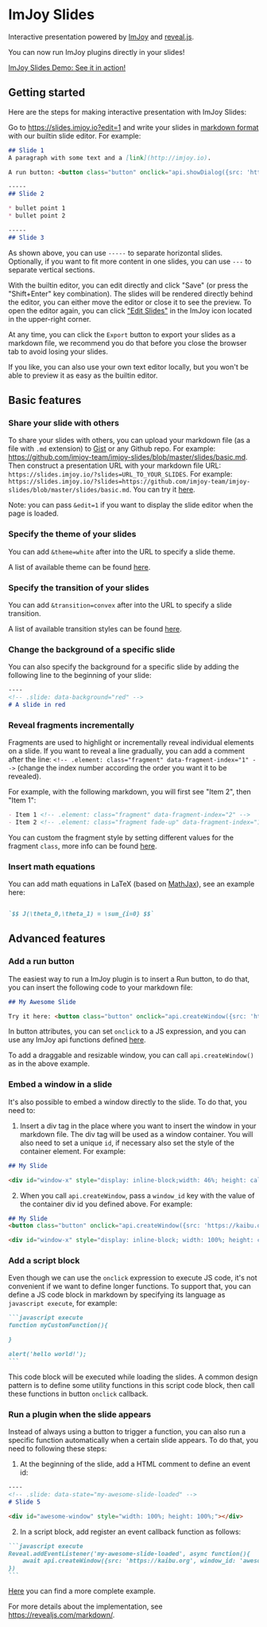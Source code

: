 # ImJoy Slides

Interactive presentation powered by [ImJoy](https://imjoy.io) and [reveal.js](https://revealjs.com/). 

You can now run ImJoy plugins directly in your slides!

[ImJoy Slides Demo: See it in action!](https://slides.imjoy.io/?theme=white&slides=https://github.com/imjoy-team/imjoy-slides/blob/master/slides/imjoy-interactive-annotation.md)
## Getting started

Here are the steps for making interactive presentation with ImJoy Slides:

Go to https://slides.imjoy.io?edit=1 and write your slides in [markdown format](https://www.markdownguide.org/basic-syntax/) with our builtin slide editor. For example:
```markdown
## Slide 1
A paragraph with some text and a [link](http://imjoy.io).

A run button: <button class="button" onclick="api.showDialog({src: 'https://kaibu.org'})">Run</button>

-----
## Slide 2

* bullet point 1
* bullet point 2

-----
## Slide 3

```
  As shown above, you can use `-----` to separate horizontal slides. Optionally, if you want to fit more content in one slides, you can use `---` to separate vertical sections.

  With the builtin editor, you can edit directly and click "Save" (or press the "Shift+Enter" key combination). The slides will be rendered directly behind the editor, you can either move the editor or close it to see the preview. To open the editor again, you can click ["Edit Slides"](https://github.com/imjoy-team/imjoy-slides/blob/master/assets/screenshot-imjoy-slide-editor.png) in the ImJoy icon located in the upper-right corner.

  At any time, you can click the `Export` button to export your slides as a markdown file, we recommend you do that before you close the browser tab to avoid losing your slides. 

  If you like, you can also use your own text editor locally, but you won't be able to preview it as easy as the builtin editor.


## Basic features

### Share your slide with others
To share your slides with others, you can upload your markdown file (as a file with `.md` extension) to [Gist](https://gist.github.com/) or any Github repo. For example: https://github.com/imjoy-team/imjoy-slides/blob/master/slides/basic.md. Then construct a presentation URL with your markdown file URL: `https://slides.imjoy.io/?slides=URL_TO_YOUR_SLIDES`. For example: `https://slides.imjoy.io/?slides=https://github.com/imjoy-team/imjoy-slides/blob/master/slides/basic.md`. You can try it [here](https://slides.imjoy.io/?slides=https://github.com/imjoy-team/imjoy-slides/blob/master/slides/basic.md).

Note: you can pass `&edit=1` if you want to display the slide editor when the page is loaded.
### Specify the theme of your slides
You can add `&theme=white` after into the URL to specify a slide theme.

A list of available theme can be found [here](https://revealjs.com/themes/).

### Specify the transition of your slides
You can add `&transition=convex` after into the URL to specify a slide transition.

A list of available transition styles can be found [here](https://revealjs.com/transitions/).
### Change the background of a specific slide

You can also specify the background for a specific slide by adding the following line to the beginning of your slide:
```markdown
----
<!-- .slide: data-background="red" -->
# A slide in red

```

### Reveal fragments incrementally
Fragments are used to highlight or incrementally reveal individual elements on a slide. If you want to reveal a line gradually, you can add a comment after the line: `<!-- .element: class="fragment" data-fragment-index="1" -->` (change the index number according the order you want it to be revealed).

For example, with the following markdown, you will first see "Item 2", then "Item 1":
```markdown
- Item 1 <!-- .element: class="fragment" data-fragment-index="2" -->
- Item 2 <!-- .element: class="fragment fade-up" data-fragment-index="1" -->
```

You can custom the fragment style by setting different values for the fragment `class`, more info can be found [here](https://revealjs.com/fragments/).
### Insert math equations

You can add math equations in LaTeX (based on [MathJax](https://www.mathjax.org/)), see an example here:
```markdown

`$$ J(\theta_0,\theta_1) = \sum_{i=0} $$`

```
## Advanced features

### Add a run button
The easiest way to run a ImJoy plugin is to insert a Run button, to do that, you can insert the following code to your markdown file:
```markdown
## My Awesome Slide

Try it here: <button class="button" onclick="api.createWindow({src: 'https://kaibu.org'})">Run</button>
```
In button attributes, you can set `onclick` to a JS expression, and you can use any ImJoy api functions defined [here](https://imjoy.io/docs/#/api).

To add a draggable and resizable window, you can call `api.createWindow()` as in the above example. 

### Embed a window in a slide
It's also possible to embed a window directly to the slide. To do that, you need to:
1. Insert a div tag in the place where you want to insert the window in your markdown file. The div tag will be used as a window container. You will also need to set a unique `id`, if necessary also set the style of the container element. For example:
```markdown
## My Slide

<div id="window-x" style="display: inline-block;width: 46%; height: calc(100vh - 200px);"></div>
```
2. When you call `api.createWindow`, pass a `window_id` key with the value of the container div id you defined above. For example:
```markdown
## My Slide
<button class="button" onclick="api.createWindow({src: 'https://kaibu.org', window_id: 'window-x'})">Run</button>

<div id="window-x" style="display: inline-block; width: 100%; height: calc(100vh - 200px);"></div>
```

### Add a script block
Even though we can use the `onclick` expression to execute JS code, it's not convenient if we want to define longer functions. To support that, you can define a JS code block in markdown by specifying its language as `javascript execute`, for example:

````markdown
```javascript execute
function myCustomFunction(){

}

alert('hello world!');
```
````

This code block will be executed while loading the slides. A common design pattern is to define some utility functions in this script code block, then call these functions in button `onclick` callback.
### Run a plugin when the slide appears
Instead of always using a button to trigger a function, you can also run a specific function automatically when a certain slide appears. To do that, you need to following these steps:
1. At the beginning of the slide, add a HTML comment to define an event id:
```markdown
----
<!-- .slide: data-state="my-awesome-slide-loaded" -->
# Slide 5

<div id="awesome-window" style="width: 100%; height: 100%;"></div>

```
2. In a script block, add register an event callback function as follows:
````markdown
```javascript execute
Reveal.addEventListener('my-awesome-slide-loaded', async function(){
    await api.createWindow({src: 'https://kaibu.org', window_id: 'awesome-window'})
})
```
````

[Here](https://github.com/imjoy-team/imjoy-slides/blob/master/slides/imjoy-interactive-annotation.md) you can find a more complete example.

For more details about the implementation, see https://revealjs.com/markdown/.
